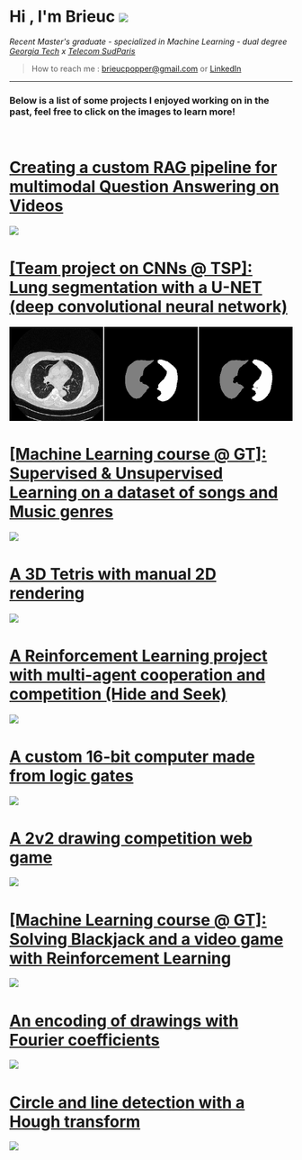 <h1 align="left"><b>Hi , I'm Brieuc </b><img src="https://media.giphy.com/media/hvRJCLFzcasrR4ia7z/giphy.gif" width="35"></h1>

<p><em>Recent Master's graduate - specialized in Machine Learning - dual degree <a href="https://www.gatech.edu/" target="_blank">Georgia Tech</a> x <a href="https://www.telecom-sudparis.eu/" target="_blank">Telecom SudParis</a></br>
</em></p>


> How to reach me : brieucpopper@gmail.com or <a href="https://www.linkedin.com/in/brieucpopper/" target="_blank">LinkedIn</a>

-----------

<h3>Below is a list of some projects I enjoyed working on in the past, feel free to click on the images to learn more!</h3>

<br>
<h1><a href="https://github.com/brieucpopper/LLaVA_RAG/tree/master#readme" target="_blank">Creating a custom RAG pipeline for multimodal Question Answering on Videos</a></h1>

<a href="https://github.com/brieucpopper/LLaVA_RAG/tree/master#readme" target="_blank">
  <img src="https://github.com/user-attachments/assets/fcdaf87e-f08d-413b-9f22-4c491f3222da">
</a>

<br>
<h1><a href="https://github.com/brieucpopper/lungSegmentationUnet/tree/main#readme" target="_blank">[Team project on CNNs @ TSP]: Lung segmentation with a U-NET (deep convolutional neural network)</a></h1>

<a href="https://github.com/brieucpopper/lungSegmentationUnet/tree/main#readme" target="_blank">
  <img src="https://github.com/brieucpopper/lungSegmentationUnet/blob/main/IMAGE_37.png">
</a>

<br>
<h1><a href="https://github.com/brieucpopper/MLanalysis/tree/main#readme" target="_blank">[Machine Learning course @ GT]: Supervised & Unsupervised Learning on a dataset of songs and Music genres</a></h1>

<a href="https://github.com/brieucpopper/MLanalysis/tree/main#readme" target="_blank">
  <img src="https://github.com/brieucpopper/MLanalysis/assets/102361078/2b0973c8-99ba-41f3-8aaf-5f4ea6aa7bcc">
</a>

<br>
<h1><a href="https://github.com/brieucpopper/3dtetris/tree/main#readme" target="_blank">A 3D Tetris with manual 2D rendering</a></h1>

<a href="https://github.com/brieucpopper/3dtetris/tree/main#readme" target="_blank">
  <img src="https://user-images.githubusercontent.com/102361078/214140255-57212023-0a0f-410e-9eb4-4814cc3bce76.png">
</a>

<h1><a href="https://github.com/brieucpopper/2d_RL_hide_seek/tree/main#readme" target="_blank">A Reinforcement Learning project with multi-agent cooperation and competition (Hide and Seek)</a></h1>

<a href="https://github.com/brieucpopper/2d_RL_hide_seek/tree/main#readme" target="_blank">
  <img src="https://github.com/user-attachments/assets/c851b4c2-91f5-405b-85b1-9766427dee11">
</a>
<br>
<h1><a href="https://github.com/brieucpopper/logismcomputer" target="_blank">A custom 16-bit computer made from logic gates</a></h1>

<a href="https://github.com/brieucpopper/logismcomputer" target="_blank">
  <img src="https://user-images.githubusercontent.com/102361078/214144627-a8cc2bd5-e94a-4bcf-8827-ac61a8167424.png">
</a>

<br>
<h1><a href="https://github.com/brieucpopper/drawhosted/tree/master/Projet%20Final" target="_blank">A 2v2 drawing competition web game</a></h1>

<a href="https://github.com/brieucpopper/drawhosted/tree/master/Projet%20Final" target="_blank">
  <img src="https://user-images.githubusercontent.com/102361078/214140378-f29a3ebf-3264-4204-9a20-d3d0d9ec073d.png">
</a>

<br>
<h1><a href="https://github.com/brieucpopper/MDPRL" target="_blank">[Machine Learning course @ GT]: Solving Blackjack and a video game with Reinforcement Learning</a></h1>

<a href="https://github.com/brieucpopper/MDPRL" target="_blank">
  <img src="https://github.com/brieucpopper/MDPRL/assets/102361078/b9365e9f-4d74-4dec-a617-fe8c65557399">
</a>

<br>
<h1><a href="https://github.com/brieucpopper/TIPE-fourier-bezier/tree/main/projet%20Encodage%20fourier" target="_blank">An encoding of drawings with Fourier coefficients</a></h1>

<a href="https://github.com/brieucpopper/TIPE-fourier-bezier/tree/main/projet%20Encodage%20fourier" target="_blank">
  <img src="https://user-images.githubusercontent.com/102361078/214140415-aa0524a5-a7a8-4960-b5b6-590e699cbf32.png">
</a>

<h1><a href="https://github.com/brieucpopper/houghTransform" target="_blank">Circle and line detection with a Hough transform</a></h1>

<a href="https://github.com/brieucpopper/houghTransform" target="_blank">
  <img src="https://user-images.githubusercontent.com/102361078/268023490-a93b9cbc-1748-492c-a088-12c36fd5df96.png">
</a>
